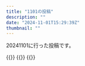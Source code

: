 ```yaml
---
title: "1101の投稿"
description: ""
date: "2024-11-01T15:29:39Z"
thumbnail: ""
---
```

20241101に行った投稿です。
<!--more-->
{{<othersns text="自分の見たいものを無限に見たい" url="https://qunagi.qunagi.net/notice/Anawb2AehZYIrVH3Zo" screenname="jme/k.h" date="2024-11-01T09:41:55.000Z">}}
{{<othersns text="とりあえずは月500を50に間違えたっぽいか？それはそれとして日17っぽいけど" url="https://qunagi.qunagi.net/notice/Anauzjka7suN3xjJGi" screenname="jme/k.h" date="2024-11-01T09:23:58.000Z">}}
{{<othersns text="ブロックの仕様変更とかは個人的には関係ないけどAPIの仕様変更は<br/><br/>自分自身は何もやってないけどこういうメディア的なものから情報が降りにくくなるのは困るなあ" url="https://qunagi.qunagi.net/notice/AnaufcNPpcQqP0IhX6" screenname="jme/k.h" date="2024-11-01T09:20:20.000Z">}}
